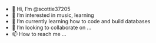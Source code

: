 - 👋 Hi, I’m @scottie37205
- 👀 I’m interested in music, learning
- 🌱 I’m currently learning how to code and build databases
- 💞️ I’m looking to collaborate on ...
- 📫 How to reach me ...

<!---
scottie37205/scottie37205 is a ✨ special ✨ repository because its `README.md` (this file) appears on your GitHub profile.
You can click the Preview link to take a look at your changes.
--->
